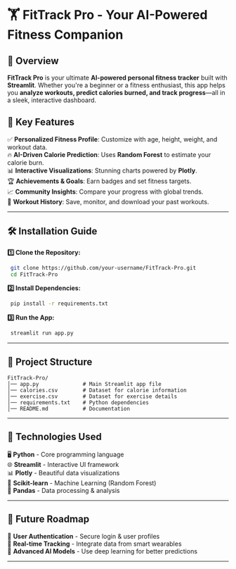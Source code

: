 
# 🏋️ FitTrack Pro - Your AI-Powered Fitness Companion

## 🌟 Overview

**FitTrack Pro** is your ultimate **AI-powered personal fitness tracker** built with **Streamlit**. Whether you're a beginner or a fitness enthusiast, this app helps you **analyze workouts, predict calories burned, and track progress**—all in a sleek, interactive dashboard.

## 🚀 Key Features

✅ **Personalized Fitness Profile**: Customize with age, height, weight, and workout data.  
🔥 **AI-Driven Calorie Prediction**: Uses **Random Forest** to estimate your calorie burn.  
📊 **Interactive Visualizations**: Stunning charts powered by **Plotly**.  
🏆 **Achievements & Goals**: Earn badges and set fitness targets.  
📈 **Community Insights**: Compare your progress with global trends.  
💾 **Workout History**: Save, monitor, and download your past workouts.  

---

## 🛠️ Installation Guide

**1️⃣ Clone the Repository:**
```sh
 git clone https://github.com/your-username/FitTrack-Pro.git
 cd FitTrack-Pro
```

**2️⃣ Install Dependencies:**
```sh
 pip install -r requirements.txt
```

**3️⃣ Run the App:**
```sh
 streamlit run app.py
```

---

## 📂 Project Structure

```
FitTrack-Pro/
│── app.py              # Main Streamlit app file
│── calories.csv        # Dataset for calorie information
│── exercise.csv        # Dataset for exercise details
│── requirements.txt    # Python dependencies
│── README.md           # Documentation
```

---

## 🔧 Technologies Used

🖥 **Python** - Core programming language  
🌐 **Streamlit** - Interactive UI framework  
📊 **Plotly** - Beautiful data visualizations  
🧠 **Scikit-learn** - Machine Learning (Random Forest)  
📑 **Pandas** - Data processing & analysis  

---

## 🚀 Future Roadmap

🔐 **User Authentication** - Secure login & user profiles  
📡 **Real-time Tracking** - Integrate data from smart wearables  
🎯 **Advanced AI Models** - Use deep learning for better predictions  

---
 


